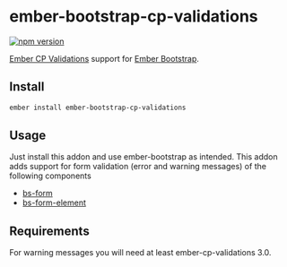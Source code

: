 # ember-bootstrap-cp-validations

[![npm version](https://badge.fury.io/js/ember-bootstrap-cp-validations.svg)](http://badge.fury.io/js/ember-bootstrap-cp-validations)

[Ember CP Validations](https://github.com/offirgolan/ember-cp-validations) support for [Ember Bootstrap](https://github.com/kaliber5/ember-bootstrap).

## Install

```bash
ember install ember-bootstrap-cp-validations
```

## Usage

Just install this addon and use ember-bootstrap as intended. This addon adds support for form validation (error and warning messages) of the following components

- [bs-form](http://kaliber5.github.io/ember-bootstrap/api/classes/Components.Form.html)
- [bs-form-element](http://kaliber5.github.io/ember-bootstrap/api/classes/Components.FormElement.html)

## Requirements

For warning messages you will need at least ember-cp-validations 3.0.
